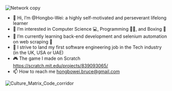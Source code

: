 ![Network copy](https://user-images.githubusercontent.com/112866063/236609596-266ae241-7272-433c-8d7b-bd3d7990e490.jpg)

- 👋 Hi, I’m @Hongbo-Wei: a highly self-motivated and perseverant lifelong learner
- 👀 I’m interested in Computer Science 💻, Programming 👨‍💻, and Boxing 🥊
- 🌱 I’m currently learning back-end development and selenium automation on web scraping 🐍
- 💞️ I strive to land my first software engineering job in the Tech industry (in the UK, USA or UAE)
- 🎮 The game I made on Scratch https://scratch.mit.edu/projects/839093065/
- 📫 How to reach me hongbowei.bruce@gmail.com

![Culture_Matrix_Code_corridor](https://user-images.githubusercontent.com/112866063/236608955-b46f3e94-ed3d-4b56-a7e7-6b04f25a3db9.jpeg)


<!---
Champ-Wei/Champ-Wei is a ✨ special ✨ repository because its `README.md` (this file) appears on your GitHub profile.
You can click the Preview link to take a look at your changes.
--->

